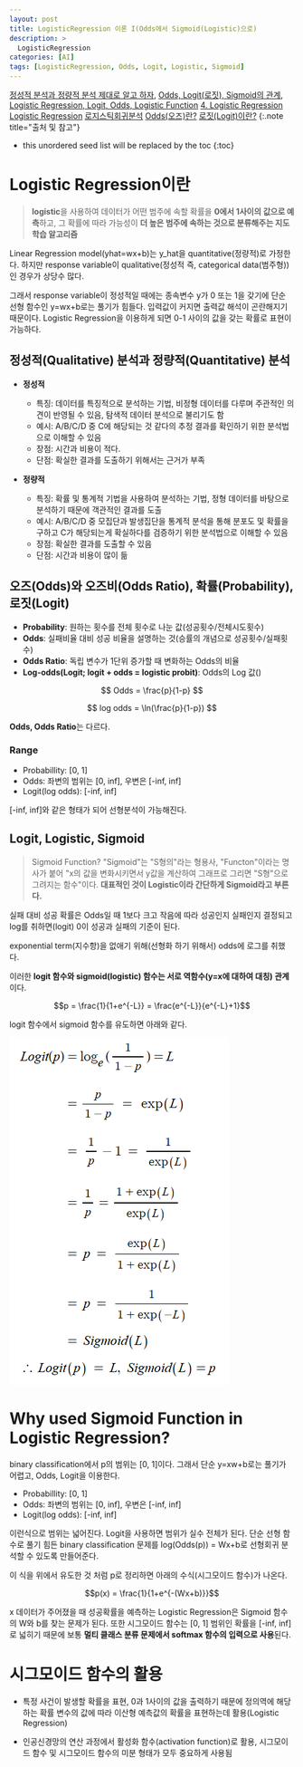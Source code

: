 ```yaml
---
layout: post
title: LogisticRegression 이론 I(Odds에서 Sigmoid(Logistic)으로)
description: > 
  LogisticRegression
categories: [AI]
tags: [LogisticRegression, Odds, Logit, Logistic, Sigmoid]
---
```


[정성적 분석과 정량적 분석 제대로 알고 하자](https://matthew530419.tistory.com/11),
[Odds, Logit(로짓), Sigmoid의 관계](https://m.blog.naver.com/je_un/222229440878),
[Logistic Regression, Logit, Odds, Logistic Function](https://chloe-ki.tistory.com/entry/odds-logit-logistic-function-linear-regression)
[4. Logistic Regression](https://supermemi.tistory.com/entry/AI-%EA%B8%B0%EC%B4%88-4-Linear-model-regression)
[Logistic Regression](https://incredible.ai/machine-learning/2016/04/26/Logistic-Regression/)
[로지스틱회귀분석](https://www.youtube.com/watch?v=xHWBOrX-hl8&t=344s&ab_channel=%EC%9D%B4%EA%B8%B0%ED%9B%88)
[Odds(오즈)란?](https://analysisbugs.tistory.com/167)
[로짓(Logit)이란?](https://haje01.github.io/2019/11/19/logit.html)
{:.note title="출처 및 참고"}

* this unordered seed list will be replaced by the toc
{:toc}

# Logistic Regression이란
> **logistic**을 사용하여 데이터가 어떤 범주에 속할 확률을 **0에서 1사이의 값으로 예측**하고, 그 확률에 따라 가능성이 **더 높은 범주에 속하는 것으로 분류해주는 지도 학습 알고리즘**

Linear Regression model(yhat=wx+b)는 y_hat을 quantitative(정량적)로 가정한다.
하지만 response variable이 qualitative(정성적 즉, categorical data(범주형))인 경우가 상당수 많다.

그래서 response variable이 정성적일 때에는 종속변수 y가 0 또는 1을 갖기에 단순 선형 함수인 y=wx+b로는 풀기가 힘들다. 입력값이 커지면 출력값 해석이 곤란해지기 때문이다. Logistic Regression을 이용하게 되면 0-1 사이의 값을 갖는 확률로 표현이 가능하다.

## 정성적(Qualitative) 분석과 정량적(Quantitative) 분석
- **정성적**
  - 특징: 데이터를 특징적으로 분석하는 기법, 비정형 데이터를 다루며 주관적인 의견이 반영될 수 있음, 탐색적 데이터 분석으로 불리기도 함
  - 예시: A/B/C/D 중 C에 해당되는 것 같다의 추정 결과를 확인하기 위한 분석법으로 이해할 수 있음
  - 장점: 시간과 비용이 적다.
  - 단점: 확실한 결과를 도출하기 위해서는 근거가 부족

- **정량적**
  - 특징: 확률 및 통계적 기법을 사용하여 분석하는 기법, 정형 데이터를 바탕으로 분석하기 때문에 객관적인 결과를 도출
  - 예시: A/B/C/D 중 모집단과 발생집단을 통계적 분석을 통해 분포도 및 확률을 구하고 C가 해당되는게 확실하다를 검증하기 위한 분석법으로 이해할 수 있음
  - 장점: 확실한 결과를 도출할 수 있음
  - 단점: 시간과 비용이 많이 듦

## 오즈(Odds)와 오즈비(Odds Ratio), 확률(Probability), 로짓(Logit)
- **Probability**: 원하는 횟수를 전체 횟수로 나눈 값(성공횟수/전체시도횟수)
- **Odds**: 실패비율 대비 성공 비율을 설명하는 것(승률의 개념으로 성공횟수/실패횟수)
- **Odds Ratio**: 독립 변수가 1단위 증가할 때 변화하는 Odds의 비율
- **Log-odds(Logit; logit + odds = logistic probit)**: Odds의 Log 값()

$$ Odds = \frac{p}{1-p} $$

$$ log odds = \ln(\frac{p}{1-p}) $$

**Odds, Odds Ratio**는 다르다.

### Range
- Probabillity: [0, 1]
- Odds: 좌변의 범위는 [0, inf], 우변은 [-inf, inf]
- Logit(log odds): [-inf, inf]

[-inf, inf]와 같은 형태가 되어 선형분석이 가능해진다.

## Logit, Logistic, Sigmoid
> Sigmoid Function?
"Sigmoid"는 "S형의"라는 형용사, "Functon"이라는 명사가 붙어 "x의 값을 변화시키면서 y값을 계산하여 그래프로 그리면 "S형"으로 그려지는 함수"이다. **대표적인 것이 Logistic이라 간단하게 Sigmoid라고 부른다.**

실패 대비 성공 확률은 Odds일 때 1보다 크고 작음에 따라 성공인지 실패인지 결정되고 log를 취하면(logit) 0이 성공과 실패의 기준이 된다.

exponential term(지수항)을 없애기 위해(선형화 하기 위해서) odds에 로그를 취했다.

이러한 **logit 함수와 sigmoid(logistic) 함수는 서로 역함수(y=x에 대하여 대칭) 관계**이다.

$$p = \frac{1}{1+e^{-L}} = \frac{e^{-L}}{e^{-L}+1}$$

logit 함수에서 sigmoid 함수를 유도하면 아래와 같다.

![image](/assets/img/2025-01-03/logit_to_sigmoid.png)

# Why used Sigmoid Function in Logistic Regression?
binary classification에서 p의 범위는 [0, 1]이다. 그래서 단순 y=xw+b로는 풀기가 어렵고, Odds, Logit을 이용한다.

- Probabillity: [0, 1]
- Odds: 좌변의 범위는 [0, inf], 우변은 [-inf, inf]
- Logit(log odds): [-inf, inf]

이런식으로 범위는 넓어진다. Logit을 사용하면 범위가 실수 전체가 된다. 단순 선형 함수로 풀기 힘든 binary classification 문제를 log(Odds(p)) = Wx+b로 선형회귀 분석할 수 있도록 만들어준다.

이 식을 위에서 유도한 것 처럼 p로 정리하면 아래의 수식(시그모이드 함수)가 나온다.

$$p(x) = \frac{1}{1+e^{-(Wx+b)}}$$

x 데이터가 주어졌을 때 성공확률을 예측하는 Logistic Regression은 Sigmoid 함수의 W와 b를 찾는 문제가 된다. 또한 시그모이드 함수는 [0, 1] 범위인 확률을 [-inf, inf]로 넓히기 때문에 보통 **멀티 클래스 분류 문제에서 softmax 함수의 입력으로 사용**된다.

# 시그모이드 함수의 활용
- 특정 사건이 발생할 확률을 표현, 0과 1사이의 값을 출력하기 때문에 정의역에 해당하는 확률 변수의 값에 따라 이산형 예측값의 확률을 표현하는데 활용(Logistic Regression)

- 인공신경망의 연산 과정에서 활성화 함수(activation function)로 활용, 시그모이드 함수 및 시그모이드 함수의 미분 형태가 모두 중요하게 사용됨